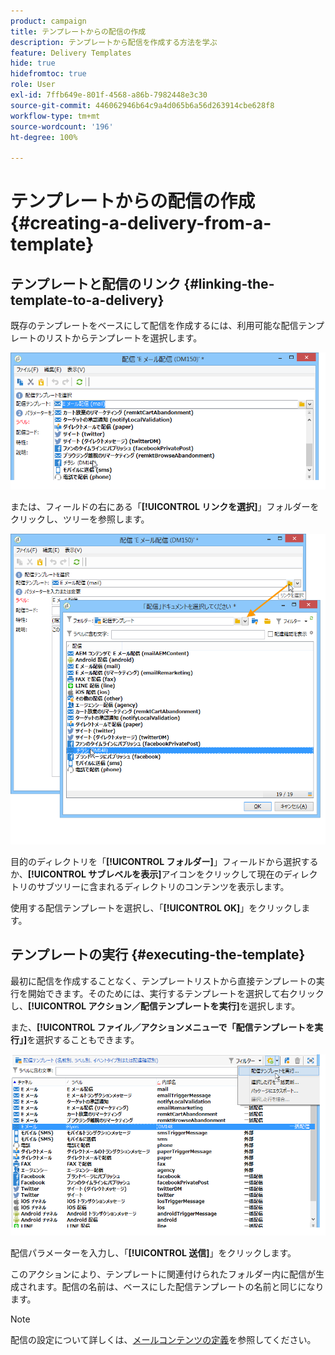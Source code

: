 ```yaml
---
product: campaign
title: テンプレートからの配信の作成
description: テンプレートから配信を作成する方法を学ぶ
feature: Delivery Templates
hide: true
hidefromtoc: true
role: User
exl-id: 7ffb649e-801f-4568-a86b-7982448e3c30
source-git-commit: 446062946b64c9a4d065b6a56d263914cbe628f8
workflow-type: tm+mt
source-wordcount: '196'
ht-degree: 100%

---
```


# テンプレートからの配信の作成{#creating-a-delivery-from-a-template}

## テンプレートと配信のリンク {#linking-the-template-to-a-delivery}

既存のテンプレートをベースにして配信を作成するには、利用可能な配信テンプレートのリストからテンプレートを選択します。

![](assets/s_ncs_user_wizard_select_template.png)

または、フィールドの右にある「**[!UICONTROL リンクを選択]**」フォルダーをクリックし、ツリーを参照します。

![](assets/s_ncs_user_wizard_choose_link.png)

目的のディレクトリを「**[!UICONTROL フォルダー]**」フィールドから選択するか、**[!UICONTROL サブレベルを表示]**&#x200B;アイコンをクリックして現在のディレクトリのサブツリーに含まれるディレクトリのコンテンツを表示します。

使用する配信テンプレートを選択し、「**[!UICONTROL OK]**」をクリックします。

## テンプレートの実行 {#executing-the-template}

最初に配信を作成することなく、テンプレートリストから直接テンプレートの実行を開始できます。そのためには、実行するテンプレートを選択して右クリックし、**[!UICONTROL アクション／配信テンプレートを実行]**&#x200B;を選択します。

また、**[!UICONTROL ファイル／アクションメニューで「配信テンプレートを実行」]**&#x200B;を選択することもできます。

![](assets/s_ncs_user_template_execute_menu.png)

配信パラメーターを入力し、「**[!UICONTROL 送信]**」をクリックします。

このアクションにより、テンプレートに関連付けられたフォルダー内に配信が生成されます。配信の名前は、ベースにした配信テンプレートの名前と同じになります。

>[!NOTE]
>
>配信の設定について詳しくは、[メールコンテンツの定義](defining-the-email-content.md)を参照してください。
